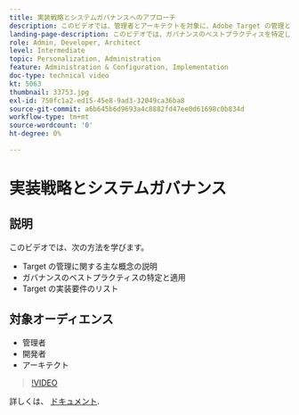 ```yaml
---
title: 実装戦略とシステムガバナンスへのアプローチ
description: このビデオでは、管理者とアーキテクトを対象に、Adobe Target の管理と実装における重要な概念について説明します。このビデオでは、ガバナンスのベストプラクティスを特定して適用する方法を説明すると共に、Target の実装要件を示します。
landing-page-description: このビデオでは、ガバナンスのベストプラクティスを特定して適用する方法を説明すると共に、Target の実装要件を示します。
role: Admin, Developer, Architect
level: Intermediate
topic: Personalization, Administration
feature: Administration & Configuration, Implementation
doc-type: technical video
kt: 5063
thumbnail: 33753.jpg
exl-id: 750fc1a2-ed15-45e8-9ad3-32049ca36ba8
source-git-commit: a6b645b6d9693a4c8882fd47ee0d61698c0b834d
workflow-type: tm+mt
source-wordcount: '0'
ht-degree: 0%

---
```


# 実装戦略とシステムガバナンス

## 説明

このビデオでは、次の方法を学びます。

* Target の管理に関する主な概念の説明
* ガバナンスのベストプラクティスの特定と適用
* Target の実装要件のリスト

## 対象オーディエンス

* 管理者
* 開発者
* アーキテクト

>[!VIDEO](https://video.tv.adobe.com/v/33753/?quality=12)

詳しくは、 [ドキュメント](https://experienceleague.adobe.com/docs/target/using/administer/administrating-target.html?lang=en).
